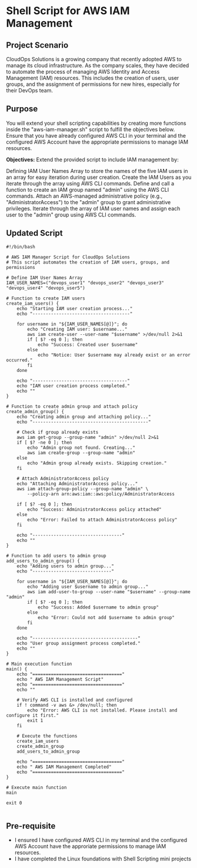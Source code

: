 # Shell Script for AWS IAM Management

## Project Scenario
CloudOps Solutions is a growing company that recently adopted AWS to manage its cloud infrastructure. As the company scales, they have decided to automate the process of managing AWS Identity and Access Management (IAM) resources. This includes the creation of users, user groups, and the assignment of permissions for new hires, especially for their DevOps team.

## Purpose
You will extend your shell scripting capabilities by creating more functions inside the "aws-iam-manager.sh" script to fulfill the objectives below. Ensure that you have already configured AWS CLI in your terminal and the configured AWS Account have the appropriate permissions to manage IAM resources.

**Objectives:**
Extend the provided script to include IAM management by:

Defining IAM User Names Array to store the names of the five IAM users in an array for easy iteration during user creation.
Create the IAM Users as you iterate through the array using AWS CLI commands.
Define and call a function to create an IAM group named "admin" using the AWS CLI commands.
Attach an AWS-managed administrative policy (e.g., "AdministratorAccess") to the "admin" group to grant administrative privileges.
Iterate through the array of IAM user names and assign each user to the "admin" group using AWS CLI commands.

## Updated Script
```
#!/bin/bash

# AWS IAM Manager Script for CloudOps Solutions
# This script automates the creation of IAM users, groups, and permissions

# Define IAM User Names Array
IAM_USER_NAMES=("devops_user1" "devops_user2" "devops_user3" "devops_user4" "devops_user5")

# Function to create IAM users
create_iam_users() {
    echo "Starting IAM user creation process..."
    echo "-------------------------------------"

    for username in "${IAM_USER_NAMES[@]}"; do
        echo "Creating IAM user: $username..."
        aws iam create-user --user-name "$username" >/dev/null 2>&1
        if [ $? -eq 0 ]; then
            echo "Success: Created user $username"
        else
            echo "Notice: User $username may already exist or an error occurred."
        fi
    done

    echo "------------------------------------"
    echo "IAM user creation process completed."
    echo ""
}

# Function to create admin group and attach policy
create_admin_group() {
    echo "Creating admin group and attaching policy..."
    echo "--------------------------------------------"

    # Check if group already exists
    aws iam get-group --group-name "admin" >/dev/null 2>&1
    if [ $? -ne 0 ]; then
        echo "Admin group not found. Creating..."
        aws iam create-group --group-name "admin"
    else
        echo "Admin group already exists. Skipping creation."
    fi

    # Attach AdministratorAccess policy
    echo "Attaching AdministratorAccess policy..."
    aws iam attach-group-policy --group-name "admin" \
        --policy-arn arn:aws:iam::aws:policy/AdministratorAccess

    if [ $? -eq 0 ]; then
        echo "Success: AdministratorAccess policy attached"
    else
        echo "Error: Failed to attach AdministratorAccess policy"
    fi

    echo "----------------------------------"
    echo ""
}

# Function to add users to admin group
add_users_to_admin_group() {
    echo "Adding users to admin group..."
    echo "------------------------------"

    for username in "${IAM_USER_NAMES[@]}"; do
        echo "Adding user $username to admin group..."
        aws iam add-user-to-group --user-name "$username" --group-name "admin"
        if [ $? -eq 0 ]; then
            echo "Success: Added $username to admin group"
        else
            echo "Error: Could not add $username to admin group"
        fi
    done

    echo "----------------------------------------"
    echo "User group assignment process completed."
    echo ""
}

# Main execution function
main() {
    echo "=================================="
    echo " AWS IAM Management Script"
    echo "=================================="
    echo ""

    # Verify AWS CLI is installed and configured
    if ! command -v aws &> /dev/null; then
        echo "Error: AWS CLI is not installed. Please install and configure it first."
        exit 1
    fi

    # Execute the functions
    create_iam_users
    create_admin_group
    add_users_to_admin_group

    echo "=================================="
    echo " AWS IAM Management Completed"
    echo "=================================="
}

# Execute main function
main

exit 0


```
## Pre-requisite
* I ensured I have configured AWS CLI in my terminal and the configured AWS Account have the approriate permissions to manage IAM resources.
* I have completed the Linux foundations with Shell Scripting mini projects
